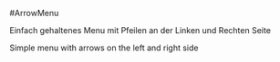 #ArrowMenu

Einfach gehaltenes Menu mit Pfeilen an der Linken und Rechten Seite

Simple menu with arrows on the left and right side
